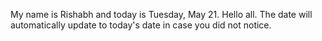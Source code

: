 My name is Rishabh and today is Tuesday, May 21. Hello all. The date will automatically update to today's date in case you did not notice.
